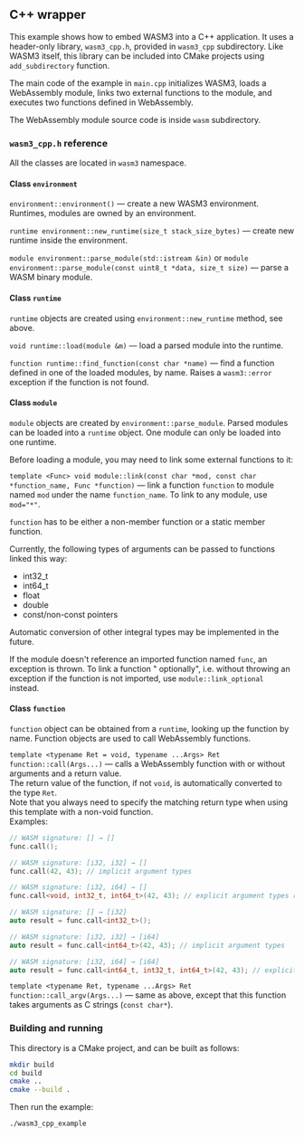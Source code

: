 ## C++ wrapper

This example shows how to embed WASM3 into a C++ application. It uses a header-only library, `wasm3_cpp.h`, provided
in `wasm3_cpp` subdirectory. Like WASM3 itself, this library can be included into CMake projects
using `add_subdirectory` function.

The main code of the example in `main.cpp` initializes WASM3, loads a WebAssembly module, links two external functions
to the module, and executes two functions defined in WebAssembly.

The WebAssembly module source code is inside `wasm` subdirectory.

### `wasm3_cpp.h` reference

All the classes are located in `wasm3` namespace.

#### Class `environment`

`environment::environment()` — create a new WASM3 environment. Runtimes, modules are owned by an environment.

`runtime environment::new_runtime(size_t stack_size_bytes)` — create new runtime inside the environment.

`module environment::parse_module(std::istream &in)`
or `module environment::parse_module(const uint8_t *data, size_t size)` — parse a WASM binary module.

#### Class `runtime`

`runtime` objects are created using `environment::new_runtime` method, see above.

`void runtime::load(module &m)` — load a parsed module into the runtime.

`function runtime::find_function(const char *name)` — find a function defined in one of the loaded modules, by name.
Raises a `wasm3::error` exception if the function is not found.

#### Class `module`

`module` objects are created by `environment::parse_module`. Parsed modules can be loaded into a `runtime` object. One
module can only be loaded into one runtime.

Before loading a module, you may need to link some external functions to it:

`template <Func> void module::link(const char *mod, const char *function_name, Func *function)` — link a
function `function` to module named `mod` under the name `function_name`. To link to any module, use `mod="*"`.

`function` has to be either a non-member function or a static member function.

Currently, the following types of arguments can be passed to functions linked this way:

* int32_t
* int64_t
* float
* double
* const/non-const pointers

Automatic conversion of other integral types may be implemented in the future.

If the module doesn't reference an imported function named `func`, an exception is thrown. To link a function "
optionally", i.e. without throwing an exception if the function is not imported, use `module::link_optional` instead.

#### Class `function`

`function` object can be obtained from a `runtime`, looking up the function by name. Function objects are used to call
WebAssembly functions.

`template <typename Ret = void, typename ...Args> Ret function::call(Args...)` — calls a WebAssembly function with or
without arguments and a return value.<br>
The return value of the function, if not `void`, is automatically converted to the type `Ret`.<br>
Note that you always need to specify the matching return type when using this template with a non-void function.<br>
Examples:

```cpp
// WASM signature: [] → []
func.call();

// WASM signature: [i32, i32] → []
func.call(42, 43); // implicit argument types

// WASM signature: [i32, i64] → []
func.call<void, int32_t, int64_t>(42, 43); // explicit argument types require the return type

// WASM signature: [] → [i32]
auto result = func.call<int32_t>();

// WASM signature: [i32, i32] → [i64]
auto result = func.call<int64_t>(42, 43); // implicit argument types

// WASM signature: [i32, i64] → [i64]
auto result = func.call<int64_t, int32_t, int64_t>(42, 43); // explicit argument types

```

`template <typename Ret, typename ...Args> Ret function::call_argv(Args...)` — same as above, except that this function
takes arguments as C strings (`const char*`).

### Building and running

This directory is a CMake project, and can be built as follows:

```bash
mkdir build
cd build
cmake ..
cmake --build .
```

Then run the example:

```bash
./wasm3_cpp_example
```


